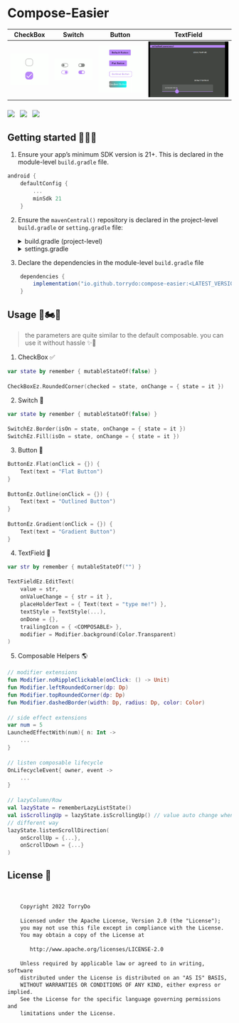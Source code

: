# Compose-Easier


|         CheckBox              |           Switch           |           Button           |           TextField           |                   
| :---------------------------: | :------------------------: | :------------------------: | :---------------------------: |
| ![](screenshots/checkbox.png) | ![](screenshots/switch.png)| ![](screenshots/button.png)| ![](screenshots/textfield.png)|


<h6 align="start">

  <img src="https://img.shields.io/maven-central/v/io.github.torrydo/compose-easier" height="22" valign="middle">&nbsp;&nbsp;
  <img src="https://img.shields.io/badge/API-21%2B-brightgreen.svg?style=flat" height="22" valign="middle">&nbsp;&nbsp;
  <img src="https://img.shields.io/badge/License-Apache_2.0-blue.svg" height="22" valign="middle">&nbsp;&nbsp;
</h6>

## Getting started 🍕🍔🍟

1. Ensure your app’s minimum SDK version is 21+. This is declared in the module-level `build.gradle` file.

```gradle
android {
    defaultConfig {
        ...
        minSdk 21
    }
```
2. Ensure the `mavenCentral()` repository is declared in the project-level `build.gradle` or `setting.gradle` file:

    <details><summary>build.gradle (project-level)</summary>

    ```gradle
        allprojects {
            repositories {
                mavenCentral()
                ...
            }
            ...
        }
    ```

    </details>


    <details><summary>settings.gradle</summary>

    ```gradle
    pluginManagement {
        repositories {
            ...
            mavenCentral()
        }
    }
    dependencyResolutionManagement {
        ...
        repositories {
            ...
            mavenCentral()
        }
    }
    ```

    </details>


3. Declare the dependencies in the module-level `build.gradle` file
```gradle
    dependencies {
        implementation("io.github.torrydo:compose-easier:<LATEST_VERSION>")
    }
```

## Usage 🚗🏍🚄

> the parameters are quite similar to the default composable. you can use it without hassle ✨🎉

1. CheckBox ✅

```kotlin
var state by remember { mutableStateOf(false) }

CheckBoxEz.RoundedCorner(checked = state, onChange = { state = it })

```

2. Switch 🥪

```kotlin
var state by remember { mutableStateOf(false) }

SwitchEz.Border(isOn = state, onChange = { state = it })
SwitchEz.Fill(isOn = state, onChange = { state = it })

```

3. Button 🚀
```kotlin
ButtonEz.Flat(onClick = {}) {
    Text(text = "Flat Button")
}

ButtonEz.Outline(onClick = {}) {
    Text(text = "Outlined Button")
}

ButtonEz.Gradient(onClick = {}) {
    Text(text = "Gradient Button")
}

```

4. TextField 🍻
```kotlin
var str by remember { mutableStateOf("") }

TextFieldEz.EditText(
    value = str,
    onValueChange = { str = it },
    placeHolderText = { Text(text = "type me!") },
    textStyle = TextStyle(...),
    onDone = {},
    trailingIcon = { <COMPOSABLE> },
    modifier = Modifier.background(Color.Transparent)
)

```

5. Composable Helpers 🌎

```kotlin
// modifier extensions
fun Modifier.noRippleClickable(onClick: () -> Unit)
fun Modifier.leftRoundedCorner(dp: Dp)
fun Modifier.topRoundedCorner(dp: Dp)
fun Modifier.dashedBorder(width: Dp, radius: Dp, color: Color)

// side effect extensions
var num = 5
LaunchedEffectWith(num){ n: Int ->
    ...
}

// listen composable lifecycle
OnLifecycleEvent{ owner, event ->
    ...
}

// lazyColumn/Row
val lazyState = rememberLazyListState()
val isScrollingUp = lazyState.isScrollingUp() // value auto change when scrolling up
// different way
lazyState.listenScrollDirection(
    onScrollUp = {...},
    onScrollDown = {...}
)

```

## License 📃

```


    Copyright 2022 TorryDo

    Licensed under the Apache License, Version 2.0 (the "License");
    you may not use this file except in compliance with the License.
    You may obtain a copy of the License at

       http://www.apache.org/licenses/LICENSE-2.0

    Unless required by applicable law or agreed to in writing, software
    distributed under the License is distributed on an "AS IS" BASIS,
    WITHOUT WARRANTIES OR CONDITIONS OF ANY KIND, either express or implied.
    See the License for the specific language governing permissions and
    limitations under the License.

```
